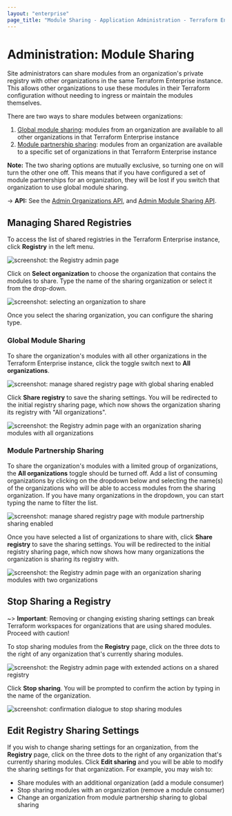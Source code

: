 ```yaml
---
layout: "enterprise"
page_title: "Module Sharing - Application Administration - Terraform Enterprise"
---
```


# Administration: Module Sharing

Site administrators can share modules from an organization's private registry with other organizations in the same Terraform Enterprise instance. This allows other organizations to use these modules in their Terraform configuration without needing to ingress or maintain the modules themselves.
  
There are two ways to share modules between organizations:

1. [Global module sharing](#global-module-sharing): modules from an organization are available to all other organizations in that Terraform Enterprise instance
1. [Module partnership sharing](#module-partnership-sharing): modules from an organization are available to a specific set of organizations in that Terraform Enterprise instance

**Note:** The two sharing options are mutually exclusive, so turning one on will turn the other one off. This means that if you have configured a set of module partnerships for an organization, they will be lost if you switch that organization to use global module sharing.

-> **API:** See the [Admin Organizations API](/docs/cloud/api/admin/organizations.html), and [Admin Module Sharing API](/docs/cloud/api/admin/module-sharing.html).

## Managing Shared Registries

To access the list of shared registries in the Terraform Enterprise instance, click **Registry** in the left menu.

![screenshot: the Registry admin page](./images/admin-registry-show.png)

Click on **Select organization** to choose the organization that contains the modules to share. Type the name of the sharing organization or select it from the drop-down.

![screenshot: selecting an organization to share](./images/admin-registry-share-organization-registry.png)

Once you select the sharing organization, you can configure the sharing type.

### Global Module Sharing

To share the organization's modules with all other organizations in the Terraform Enterprise instance, click the toggle switch next to **All organizations**.

![screenshot: manage shared registry page with global sharing enabled](./images/admin-registry-share-global.png)

Click **Share registry** to save the sharing settings. You will be redirected to the initial registry sharing page, which now shows the organization sharing its registry with "All organizations".

![screenshot: the Registry admin page with an organization sharing modules with all organizations](./images/admin-registry-show-global.png)

### Module Partnership Sharing

To share the organization's modules with a limited group of organizations, the **All organizations** toggle should be turned off. Add a list of consuming organizations by clicking on the dropdown below and selecting the name(s) of the organizations who will be able to access modules from the sharing organization. If you have many organizations in the dropdown, you can start typing the name to filter the list.

![screenshot: manage shared registry page with module partnership sharing enabled](./images/admin-registry-share-consumers.png)

Once you have selected a list of organizations to share with, click **Share registry** to save the sharing settings. You will be redirected to the initial registry sharing page, which now shows how many organizations the organization is sharing its registry with.

![screenshot: the Registry admin page with an organization sharing modules with two organizations](./images/admin-registry-show-consumers.png)

## Stop Sharing a Registry

~> **Important**: Removing or changing existing sharing settings can break Terraform workspaces for organizations that are using shared modules. Proceed with caution!

To stop sharing modules from the **Registry** page, click on the three dots to the right of any organization that's currently sharing modules.

![screenshot: the Registry admin page with extended actions on a shared registry](./images/admin-registry-stop-sharing.png)

Click **Stop sharing**. You will be prompted to confirm the action by typing in the name of the organization.

![screenshot: confirmation dialogue to stop sharing modules](./images/admin-registry-stop-sharing-confirmation.png)


## Edit Registry Sharing Settings

If you wish to change sharing settings for an organization, from the **Registry** page, click on the three dots to the right of any organization that's currently sharing modules. Click **Edit sharing** and you will be able to modify the sharing settings for that organization. For example, you may wish to:

- Share modules with an additional organization (add a module consumer)
- Stop sharing modules with an organization (remove a module consumer)
- Change an organization from module partnership sharing to global sharing
